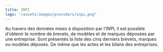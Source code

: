 ```yaml
---
title: INPI
logo: "/assets/images/providers/inpi.png"
---
```


Au travers des données mises à disposition par l'INPI, il est possible d'obtenir
le nombre de brevets, de modèles et de marques déposées par une entreprise. Sont
présentés la liste des cinq derniers brevets, marques ou modèles déposés. De
même que les actes et les bilans des entreprises.
